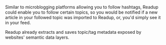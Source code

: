 Similar to microblogging platforms allowing you to follow hashtags, Readup could enable you to follow certain topics, so you would be notified if a new article in your followed topic was imported to Readup, or, you'd simply see it in your feed.

Readup already extracts and saves topic/tag metadata exposed by websites' semantic data layers. 